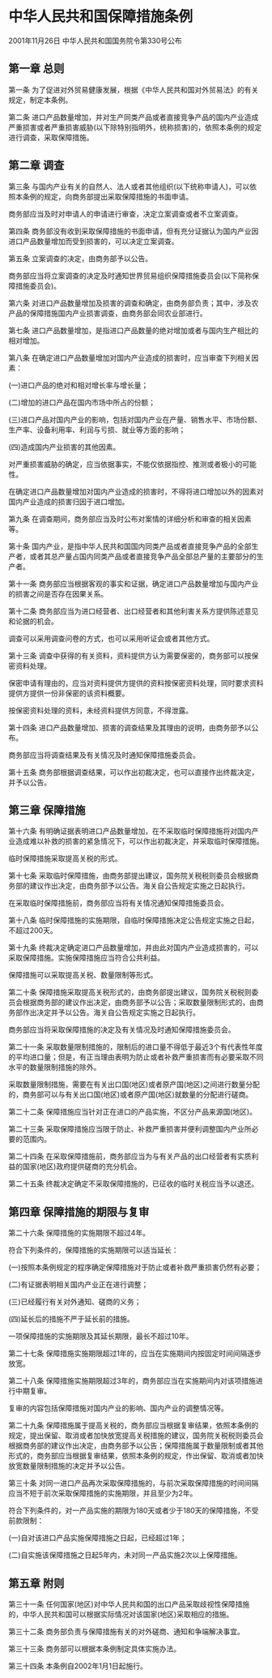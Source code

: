 # 中华人民共和国保障措施条例

2001年11月26日 中华人民共和国国务院令第330号公布

## 第一章 总则

第一条 为了促进对外贸易健康发展，根据《中华人民共和国对外贸易法》的有关规定，制定本条例。

第二条 进口产品数量增加，并对生产同类产品或者直接竞争产品的国内产业造成严重损害或者严重损害威胁(以下除特别指明外，统称损害)的，依照本条例的规定进行调查，采取保障措施。

## 第二章 调查

第三条 与国内产业有关的自然人、法人或者其他组织(以下统称申请人)，可以依照本条例的规定，向商务部提出采取保障措施的书面申请。

商务部应当及时对申请人的申请进行审查，决定立案调查或者不立案调查。

第四条 商务部没有收到采取保障措施的书面申请，但有充分证据认为国内产业因进口产品数量增加而受到损害的，可以决定立案调查。

第五条 立案调查的决定，由商务部予以公告。

商务部应当将立案调查的决定及时通知世界贸易组织保障措施委员会(以下简称保障措施委员会)。

第六条 对进口产品数量增加及损害的调查和确定，由商务部负责；其中，涉及农产品的保障措施国内产业损害调查，由商务部会同农业部进行。

第七条 进口产品数量增加，是指进口产品数量的绝对增加或者与国内生产相比的相对增加。

第八条 在确定进口产品数量增加对国内产业造成的损害时，应当审查下列相关因素：

(一)进口产品的绝对和相对增长率与增长量；

(二)增加的进口产品在国内市场中所占的份额；

(三)进口产品对国内产业的影响，包括对国内产业在产量、销售水平、市场份额、生产率、设备利用率、利润与亏损、就业等方面的影响；

(四)造成国内产业损害的其他因素。

对严重损害威胁的确定，应当依据事实，不能仅依据指控、推测或者极小的可能性。

在确定进口产品数量增加对国内产业造成的损害时，不得将进口增加以外的因素对国内产业造成的损害归因于进口增加。

第九条 在调查期间，商务部应当及时公布对案情的详细分析和审查的相关因素等。

第十条 国内产业，是指中华人民共和国国内同类产品或者直接竞争产品的全部生产者，或者其总产量占国内同类产品或者直接竞争产品全部总产量的主要部分的生产者。

第十一条 商务部应当根据客观的事实和证据，确定进口产品数量增加与国内产业的损害之间是否存在因果关系。

第十二条 商务部应当为进口经营者、出口经营者和其他利害关系方提供陈述意见和论据的机会。

调查可以采用调查问卷的方式，也可以采用听证会或者其他方式。

第十三条 调查中获得的有关资料，资料提供方认为需要保密的，商务部可以按保密资料处理。

保密申请有理由的，应当对资料提供方提供的资料按保密资料处理，同时要求资料提供方提供一份非保密的该资料概要。

按保密资料处理的资料，未经资料提供方同意，不得泄露。

第十四条 进口产品数量增加、损害的调查结果及其理由的说明，由商务部予以公布。

商务部应当将调查结果及有关情况及时通知保障措施委员会。

第十五条 商务部根据调查结果，可以作出初裁决定，也可以直接作出终裁决定，并予以公告。

## 第三章 保障措施

第十六条 有明确证据表明进口产品数量增加，在不采取临时保障措施将对国内产业造成难以补救的损害的紧急情况下，可以作出初裁决定，并采取临时保障措施。

临时保障措施采取提高关税的形式。

第十七条 采取临时保障措施，由商务部提出建议，国务院关税税则委员会根据商务部的建议作出决定，由商务部予以公告。海关自公告规定实施之日起执行。

在采取临时保障措施前，商务部应当将有关情况通知保障措施委员会。

第十八条 临时保障措施的实施期限，自临时保障措施决定公告规定实施之日起，不超过200天。

第十九条 终裁决定确定进口产品数量增加，并由此对国内产业造成损害的，可以采取保障措施。实施保障措施应当符合公共利益。

保障措施可以采取提高关税、数量限制等形式。

第二十条 保障措施采取提高关税形式的，由商务部提出建议，国务院关税税则委员会根据商务部的建议作出决定，由商务部予以公告；采取数量限制形式的，由商务部作出决定并予以公告。海关自公告规定实施之日起执行。

商务部应当将采取保障措施的决定及有关情况及时通知保障措施委员会。

第二十一条 采取数量限制措施的，限制后的进口量不得低于最近3个有代表性年度的平均进口量；但是，有正当理由表明为防止或者补救严重损害而有必要采取不同水平的数量限制措施的除外。

采取数量限制措施，需要在有关出口国(地区)或者原产国(地区)之间进行数量分配的，商务部可以与有关出口国(地区)或者原产国(地区)就数量的分配进行磋商。

第二十二条 保障措施应当针对正在进口的产品实施，不区分产品来源国(地区)。

第二十三条 采取保障措施应当限于防止、补救严重损害并便利调整国内产业所必要的范围内。

第二十四条 在采取保障措施前，商务部应当为与有关产品的出口经营者有实质利益的国家(地区)政府提供磋商的充分机会。

第二十五条 终裁决定确定不采取保障措施的，已征收的临时关税应当予以退还。

## 第四章 保障措施的期限与复审

第二十六条 保障措施的实施期限不超过4年。

符合下列条件的，保障措施的实施期限可以适当延长：

(一)按照本条例规定的程序确定保障措施对于防止或者补救严重损害仍然有必要；

(二)有证据表明相关国内产业正在进行调整；

(三)已经履行有关对外通知、磋商的义务；

(四)延长后的措施不严于延长前的措施。

一项保障措施的实施期限及其延长期限，最长不超过10年。

第二十七条 保障措施实施期限超过1年的，应当在实施期间内按固定时间间隔逐步放宽。

第二十八条 保障措施实施期限超过3年的，商务部应当在实施期间内对该项措施进行中期复审。

复审的内容包括保障措施对国内产业的影响、国内产业的调整情况等。

第二十九条 保障措施属于提高关税的，商务部应当根据复审结果，依照本条例的规定，提出保留、取消或者加快放宽提高关税措施的建议，国务院关税税则委员会根据商务部的建议作出决定，由商务部予以公告；保障措施属于数量限制或者其他形式的，商务部应当根据复审结果，依照本条例的规定，作出保留、取消或者加快放宽数量限制措施的决定并予以公告。

第三十条 对同一进口产品再次采取保障措施的，与前次采取保障措施的时间间隔应当不短于前次采取保障措施的实施期限，并且至少为2年。

符合下列条件的，对一产品实施的期限为180天或者少于180天的保障措施，不受前款限制：

(一)自对该进口产品实施保障措施之日起，已经超过1年；

(二)自实施该保障措施之日起5年内，未对同一产品实施2次以上保障措施。

## 第五章 附则

第三十一条 任何国家(地区)对中华人民共和国的出口产品采取歧视性保障措施的，中华人民共和国可以根据实际情况对该国家(地区)采取相应的措施。

第三十二条 商务部负责与保障措施有关的对外磋商、通知和争端解决事宜。

第三十三条 商务部可以根据本条例制定具体实施办法。

第三十四条 本条例自2002年1月1日起施行。
